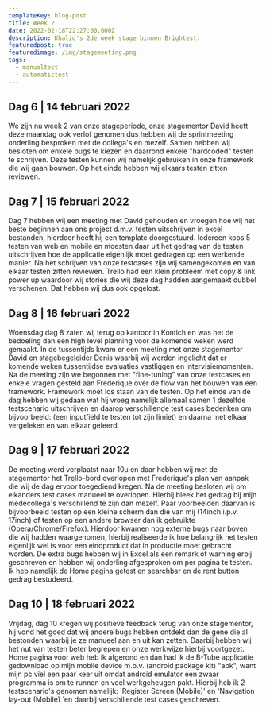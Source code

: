 ```yaml
---
templateKey: blog-post
title: Week 2
date: 2022-02-18T22:27:00.000Z
description: Khalid's 2de week stage binnen Brightest.
featuredpost: true
featuredimage: /img/stagemeeting.png
tags:
  - manualtest
  - automatictest
---
```

## Dag 6 | 14 februari 2022

We zijn nu week 2 van onze stageperiode, onze stagementor David heeft deze maandag ook verlof genomen dus hebben wij de sprintmeeting onderling besproken met de collega's en mezelf. Samen hebben wij besloten om enkele bugs te kiezen en daarrond enkele "hardcoded" testen te schrijven. Deze testen kunnen wij namelijk gebruiken in onze framework die wij gaan bouwen. Op het einde hebben wij elkaars testen zitten reviewen.

## Dag 7 | 15 februari 2022

Dag 7 hebben wij een meeting met David gehouden en vroegen hoe wij het beste beginnen aan ons project d.m.v. testen uitschrijven in excel bestanden, hierdoor heeft hij een template doorgestuurd. Iedereen koos 5 testen van web en mobile en moesten daar uit het gedrag van de testen uitschrijven hoe de applicatie eigenlijk moet gedragen op een werkende manier. Na het schrijven van onze testcases zijn wij samengekomen en van elkaar testen zitten reviewen. Trello had een klein probleem met copy & link power up waardoor wij stories die wij deze dag hadden aangemaakt dubbel verschenen. Dat hebben wij dus ook opgelost.

## Dag 8 | 16 februari 2022

Woensdag dag 8 zaten wij terug op kantoor in Kontich en was het de bedoeling dan een high level planning voor de komende weken werd gemaakt. In de tussentijds kwam er een meeting met onze stagementor David en stagebegeleider Denis waarbij wij werden ingelicht dat er komende weken tussentijdse evaluaties vastliggen en intervisiemomenten. Na de meeting zijn we begonnen met "fine-tuning" van onze testcases en enkele vragen gesteld aan Frederique over de flow van het bouwen van een framework. Framework moet los staan van de testen. Op het einde van de dag hebben wij gedaan wat hij vroeg namelijk allemaal samen 1 dezelfde testscenario uitschrijven en daarop verschillende test cases bedenken om bijvoorbeeld: (een inputfield te testen tot zijn limiet) en daarna met elkaar vergeleken en van elkaar geleerd.

## Dag 9 | 17 februari 2022

De meeting werd verplaatst naar 10u en daar hebben wij met de stagementor het Trello-bord overlopen met Frederique's plan van aanpak die wij de dag ervoor toegediend kregen. Na de meeting besloten wij om elkanders test cases manueel te overlopen. Hierbij bleek het gedrag bij mijn medecollega's verschillend te zijn dan mezelf. Paar voorbeelden daarvan is bijvoorbeeld testen op een kleine scherm dan die van mij (14inch i.p.v. 17inch) of testen op een andere browser dan ik gebruikte (Opera/Chrome/Firefox). Hierdoor kwamen nog externe bugs naar boven die wij hadden waargenomen, hierbij realiseerde ik hoe belangrijk het testen eigenlijk wel is voor een eindproduct dat in productie moet gebracht worden. De extra bugs hebben wij in Excel als een remark of warning erbij geschreven en hebben wij onderling afgesproken om per pagina te testen. Ik heb namelijk de Home pagina getest en searchbar en de rent button gedrag bestudeerd.

## Dag 10 | 18 februari 2022

Vrijdag, dag 10 kregen wij positieve feedback terug van onze stagementor, hij vond het goed dat wij andere bugs hebben ontdekt dan de gene die al bestonden waarbij je ze manueel aan en uit kan zetten. Daarbij hebben wij het nut van testen beter begrepen en onze werkwijze hierbij voortgezet. Home pagina voor web heb ik afgerond en dan had ik de B-Tube applicatie gedownload op mijn mobile device m.b.v. (android package kit) "apk", want mijn pc viel een paar keer uit omdat android emulator een zwaar programma is om te runnen en veel werkgeheugen pakt. Hierbij heb ik 2 testscenario's genomen namelijk: 'Register Screen (Mobile)' en 'Navigation lay-out (Mobile) 'en daarbij verschillende test cases geschreven.